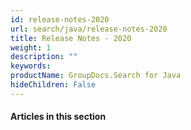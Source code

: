 ```yaml
---
id: release-notes-2020
url: search/java/release-notes-2020
title: Release Notes - 2020
weight: 1
description: ""
keywords: 
productName: GroupDocs.Search for Java
hideChildren: False
---
```

#### Articles in this section
